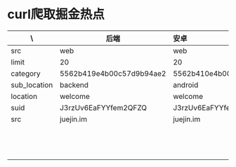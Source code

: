 # curl爬取掘金热点





| \            | 后端                     | 安卓                     | 前端                     |
| ------------ | ------------------------ | :----------------------- | ------------------------ |
| src          | web                      | web                      | web                      |
| limit        | 20                       | 20                       | 20                       |
| category     | 5562b419e4b00c57d9b94ae2 | 5562b410e4b00c57d9b94a92 | 5562b415e4b00c57d9b94ac8 |
| sub_location | backend                  | android                  | frontend                 |
| location     | welcome                  | welcome                  | welcome                  |
| suid         | J3rzUv6EaFYYfem2QFZQ     | J3rzUv6EaFYYfem2QFZQ     | J3rzUv6EaFYYfem2QFZQ     |
| src          | juejin.im                | juejin.im                | juejin.im                |
|              |                          |                          |                          |
|              |                          |                          |                          |
|              |                          |                          |                          |
|              |                          |                          |                          |
|              |                          |                          |                          |
|              |                          |                          |                          |
|              |                          |                          |                          |
|              |                          |                          |                          |
|              |                          |                          |                          |
|              |                          |                          |                          |
|              |                          |                          |                          |
|              |                          |                          |                          |
|              |                          |                          |                          |



